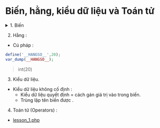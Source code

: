 # Biến, hằng, kiểu dữ liệu và Toán tử

<details>
<summary>1. Biến</summary>

- Quy tắt đặt tên biến :
     - $name_Variable--number123 .
     - Sau ```$``` chỉ được chữ or ```_``` không được số .

```php

<?php
$variable = 1;

echo $variable;
var_dump($variable);
?>
```

```echo``` : in ra giá trị của biến.
```var_dump()``` : in ra giá trị của biến và cho biết kiểu dữ liệu __hay dùng cho debug__.

> Nếu $variable = '1' thì kiểu dữ liệu sẽ là String.


- Cấu trúc :
     - Snake Case : 
          - Cách 1 :```$bien_snake_case``` nối với nhau = ```_``` .
          - Cách 2 : ```$bienSnakeCase```.
     - CamelCase .


</details>

2. Hằng :

- Cú pháp :

```php
define('__HANGSO__',20);
var_dump(__HANGSO__);
```
> int(20)

3. Kiểu dữ liệu.

- Kiểu dữ liệu không cố định :
     - Kiểu dữ liệu quyết định = cách gán giá trị vào trong biến.
     - Trùng lập tên biến được .

4. Toán tử (Operators) :

- [lesson_1.php](lesson-1.php)
